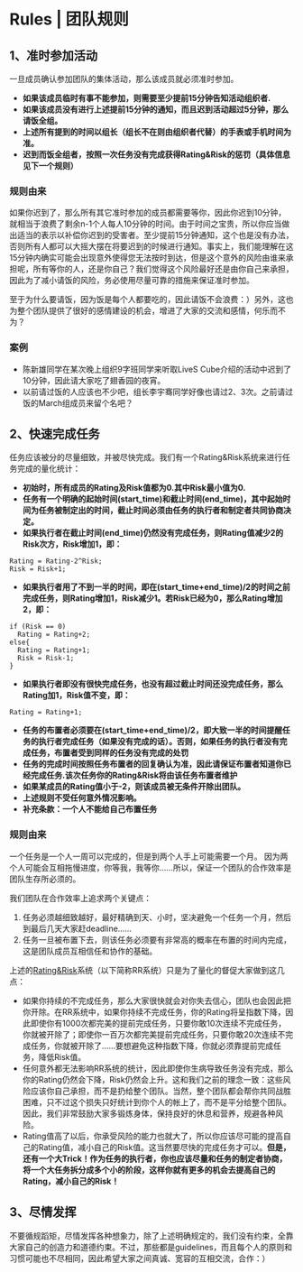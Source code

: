 # Rules | 团队规则 #



## 1、准时参加活动 ##
一旦成员确认参加团队的集体活动，那么该成员就必须准时参加。
  * **如果该成员临时有事不能参加，则需要至少提前15分钟告知活动组织者.**
  * **如果该成员没有进行上述提前15分钟的通知，而且迟到活动超过5分钟，那么请饭全组。**
  * **上述所有提到的时间以组长（组长不在则由组织者代替）的手表或手机时间为准。**
  * **迟到而饭全组者，按照一次任务没有完成获得Rating&Risk的惩罚（具体信息见下一个规则）**

### 规则由来 ###
如果你迟到了，那么所有其它准时参加的成员都需要等你，因此你迟到10分钟，就相当于浪费了剩余n-1个人每人10分钟的时间。由于时间之宝贵，所以你应当做出适当的表示以补偿你迟到的受害者。至少提前15分钟通知，这个也是没有办法，否则所有人都可以大摇大摆在将要迟到的时候进行通知。事实上，我们能理解在这15分钟内确实可能会出现意外使得您无法按时到达，但是这个意外的风险由谁来承担呢，所有等你的人，还是你自己？我们觉得这个风险最好还是由你自己来承担，因此为了减小请饭的风险，务必使用尽量可靠的措施来保证准时参加。

至于为什么要请饭，因为饭是每个人都要吃的，因此请饭不会浪费：）另外，这也为整个团队提供了很好的感情建设的机会，增进了大家的交流和感情，何乐而不为？

### 案例 ###
  * 陈新雄同学在某次晚上组织9字班同学来听取LiveS Cube介绍的活动中迟到了10分钟，因此请大家吃了翅香园的夜宵。
  * 以前请过饭的人应该也不少吧，组长李宇骞同学好像也请过2、3次。之前请过饭的March组成员来留个名吧？

## 2、快速完成任务 ##
任务应该被分的尽量细致，并被尽快完成。我们有一个Rating&Risk系统来进行任务完成的量化统计：
  * **初始时，所有成员的Rating及Risk值都为0.其中Risk最小值为0.**
  * **任务有一个明确的起始时间(start\_time)和截止时间(end\_time)，其中起始时间为任务被制定出的时间，截止时间必须由任务的执行者和制定者共同协商决定。**
  * **如果执行者在截止时间(end\_time)仍然没有完成任务，则Rating值减少2的Risk次方，Risk增加1，即：**
```
Rating = Rating-2^Risk;
Risk = Risk+1;
```
  * **如果执行者用了不到一半的时间，即在(start\_time+end\_time)/2的时间之前完成任务，则Rating增加1，Risk减少1。若Risk已经为0，那么Rating增加2，即：**
```
if (Risk == 0)
  Rating = Rating+2;
else{
  Rating = Rating+1;
  Risk = Risk-1;
}
```
  * **如果执行者即没有很快完成任务，也没有超过截止时间还没完成任务，那么Rating加1，Risk值不变，即：**
```
Rating = Rating+1;
```
  * **任务的布置者必须要在(start\_time+end\_time)/2，即大致一半的时间提醒任务的执行者完成任务（如果没有完成的话）。否则，如果任务的执行者没有完成任务，布置者受到同样的任务没有完成的处罚**
  * **任务的完成时间按照任务布置者的回复确认为准，因此请保证布置者知道你已经完成任务.该次任务你的Rating&Risk将由该任务布置者维护**
  * **如果某成员的Rating值小于-2，则该成员被无条件开除出团队。**
  * **上述规则不受任何意外情况影响。**
  * **补充条款：一个人不能给自己布置任务**

### 规则由来 ###
一个任务是一个人一周可以完成的，但是到两个人手上可能需要一个月。
因为两个人可能会互相拖慢进度，你等我，我等你……所以，保证一个团队的合作效率是团队生存所必须的。

我们团队在合作效率上追求两个关键点：
  1. 任务必须越细致越好，最好精确到天、小时，坚决避免一个任务一个月，然后到最后几天大家赶deadline……
  1. 任务一旦被布置下去，则该任务必须要有非常高的概率在布置的时间内完成，这是团队成员互相信任和协作的基础。

上述的[Rating&Risk](RR.md)系统（以下简称RR系统）只是为了量化的督促大家做到这几点：
  * 如果你持续的不完成任务，那么大家很快就会对你失去信心，团队也会因此把你开除。在RR系统中，如果你持续不完成任务，你的Rating将呈指数下降，因此即使你有1000次都完美的提前完成任务，只要你敢10次连续不完成任务，你就被开除了；即使你一百万次都完美提前完成任务，只要你敢20次连续不完成任务，你就被开除了……要想避免这种指数下降，你就必须靠提前完成任务，降低Risk值。
  * 任何意外都无法影响RR系统的统计，因此即使你生病导致任务没有完成，那么你的Rating仍然会下降，Risk仍然会上升。这和我们之前的理念一致：这些风险应该你自己承担，而不是扔给整个团队。当然，整个团队都会帮你共同战胜困难，只不过这个损失只好统计到你个人的帐上了，而不是平分给整个团队。因此，我们非常鼓励大家多锻炼身体，保持良好的休息和营养，规避各种风险。
  * Rating值高了以后，你承受风险的能力也就大了，所以你应该尽可能的提高自己的Rating值，减小自己的Risk值。这当然要尽快的完成任务才可以。**但是，还有一个大Trick！作为任务的执行者，你也应该尽量和任务的制定者协商，将一个大任务拆分成多个小的阶段，这样你就有更多的机会去提高自己的Rating，减小自己的Risk！**

## 3、尽情发挥 ##
不要循规蹈矩，尽情发挥各种想象力，除了上述明确规定的，我们没有约束，全靠大家自己的创造力和道德约束。不过，那些都是guidelines，而且每个人的原则和习惯可能也不尽相同，因此希望大家之间真诚、宽容的互相交流，合作：）
